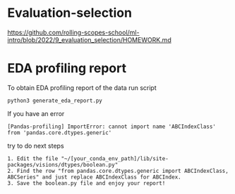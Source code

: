# Evaluation-selection

https://github.com/rolling-scopes-school/ml-intro/blob/2022/9_evaluation_selection/HOMEWORK.md

# EDA profiling report
To obtain EDA profiling report of the data run script 
```
python3 generate_eda_report.py
```
If you have an error 
```
[Pandas-profiling] ImportError: cannot import name 'ABCIndexClass' from 'pandas.core.dtypes.generic'
```
try to do next steps

    1. Edit the file "~/[your_conda_env_path]/lib/site-packages/visions/dtypes/boolean.py"
    2. Find the row "from pandas.core.dtypes.generic import ABCIndexClass, ABCSeries" and just replace ABCIndexClass for ABCIndex.
    3. Save the boolean.py file and enjoy your report!
